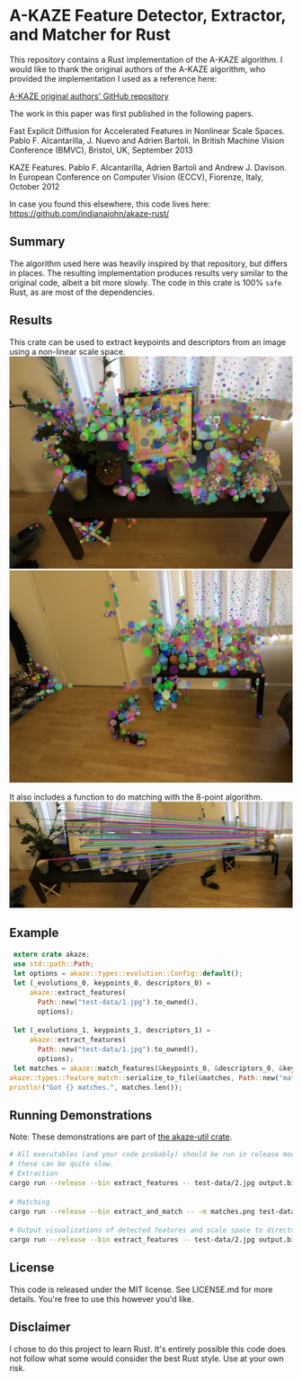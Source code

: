 # A-KAZE Feature Detector, Extractor, and Matcher for Rust

This repository contains a Rust implementation of the A-KAZE algorithm. I would like to
thank the original authors of the A-KAZE algorithm, who provided the
implementation I used as a reference here:

[A-KAZE original authors' GitHub repository](https://github.com/pablofdezalc/akaze)

The work in this paper was first published in the following papers.

Fast Explicit Diffusion for Accelerated Features in Nonlinear Scale Spaces. Pablo F. Alcantarilla, J. Nuevo and Adrien Bartoli. In British Machine Vision Conference (BMVC), Bristol, UK, September 2013

KAZE Features. Pablo F. Alcantarilla, Adrien Bartoli and Andrew J. Davison. In European Conference on Computer Vision (ECCV), Fiorenze, Italy, October 2012

In case you found this elsewhere, this code lives here:
<https://github.com/indianajohn/akaze-rust/>

## Summary

The algorithm used here was heavily inspired by that repository, but differs in places. The
resulting implementation produces results very similar to the original code, albeit a bit
more slowly. The code in this crate is 100% `safe` Rust, as are most of the dependencies.

## Results

This crate can be used to extract keypoints and descriptors from an image using
a non-linear scale space.
![Keypoints](/test-data/keypoints-1.jpg "A-KAZE keypoints")
![Keypoints](/test-data/keypoints-2.jpg "A-KAZE keypoints")

It also includes a function to do matching with the 8-point algorithm.
![Matches](/test-data/match_image.jpg "A-AKAZE matches")

## Example

```rust
 extern crate akaze;
 use std::path::Path;
 let options = akaze::types::evolution::Config::default();
 let (_evolutions_0, keypoints_0, descriptors_0) =
     akaze::extract_features(
       Path::new("test-data/1.jpg").to_owned(),
       options);

 let (_evolutions_1, keypoints_1, descriptors_1) =
     akaze::extract_features(
       Path::new("test-data/1.jpg").to_owned(),
       options);
 let matches = akaze::match_features(&keypoints_0, &descriptors_0, &keypoints_1, &descriptors_1);
akaze::types::feature_match::serialize_to_file(&matches, Path::new("matches.cbor").to_owned());
println!("Got {} matches.", matches.len());
```

## Running Demonstrations
Note: These demonstrations are part of [the akaze-util crate](./akaze-util/README.md).

```bash
# All executables (and your code probably) should be run in release mode, otherwise
# these can be quite slow.
# Extraction
cargo run --release --bin extract_features -- test-data/2.jpg output.bin

# Matching
cargo run --release --bin extract_and_match -- -m matches.png test-data/1.jpg test-data/2.jpg testname

# Output visualizations of detected features and scale space to directory `visualization`.
cargo run --release --bin extract_features -- test-data/2.jpg output.bin -d visualization
```

## License

This code is released under the MIT license. See LICENSE.md for more details. You're free to
use this however you'd like.

## Disclaimer

I chose to do this project to learn Rust. It's entirely possible this code does not follow
what some would consider the best Rust style. Use at your own risk.
